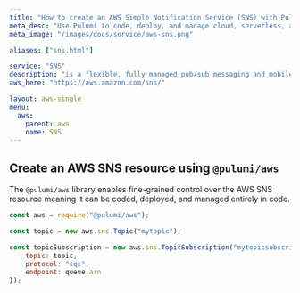 ```yaml
---
title: "How to create an AWS Simple Notification Service (SNS) with Pulumi"
meta_desc: "Use Pulumi to code, deploy, and manage cloud, serverless, and container apps and infrastructure"
meta_image: "/images/docs/service/aws-sns.png"

aliases: ["sns.html"]

service: "SNS"
description: "is a flexible, fully managed pub/sub messaging and mobile notifications service for coordinating the delivery of messages to subscribing endpoints and clients"
aws_here: "https://aws.amazon.com/sns/"

layout: aws-single
menu:
  aws:
    parent: aws
    name: SNS
---
```


## Create an AWS SNS resource using `@pulumi/aws`

The `@pulumi/aws` library enables fine-grained control over the AWS SNS resource meaning it can be coded, deployed, and managed entirely in code.

```javascript
const aws = require("@pulumi/aws");

const topic = new aws.sns.Topic("mytopic");

const topicSubscription = new aws.sns.TopicSubscription("mytopicsubscription", {
    topic: topic,
    protocol: "sqs",
    endpoint: queue.arn
});
```
